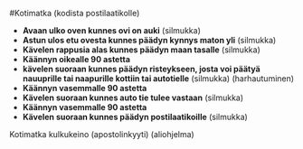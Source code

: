 #Kotimatka (kodista postilaatikolle)

- **Avaan ulko oven kunnes ovi on auki** (silmukka)
- **Astun ulos etu ovesta kunnes päädyn kynnys maton yli** (silmukka)
- **Kävelen rappusia alas kunnes päädyn maan tasalle** (silmukka)
- **Käännyn oikealle 90 astetta**
- **kävelen suoraan kunnes päädyn risteykseen, josta voi päätyä nauuprille tai naapurille kottiin tai autotielle** (silmukka) (harhautuminen)
- **Käännyn vasemmalle 90 astetta**
- **Kävelen suoraan kunnes auto tie tulee vastaan** (silmukka)
- **Käännyn vasemmalle 90 astetta**
- **Kävelen suoraan kunnes päädyn postilaatikoille** (silmukka)

Kotimatka kulkukeino (apostolinkyyti) (aliohjelma)